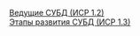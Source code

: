 <a href="https://prezi.com/view/XZsNdaWs5buZux3ZBanH/">Ведущие СУБД (ИСР 1.2)</a><br/>
<a href="https://prezi.com/view/xFU0c21aoMsvgOSEYb9i/">Этапы развития СУБД (ИСР 1.3)</a>
